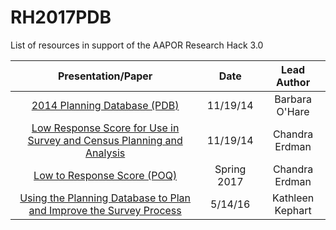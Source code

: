 # RH2017PDB
List of resources in support of the AAPOR Research Hack 3.0

| Presentation/Paper | Date | Lead Author |
|:-------------:|:-------------:|:-----:|
| [2014 Planning Database (PDB)](./Presentations/PDB-ACS-users-group-webinar-final.pdf) | 11/19/14 | Barbara O'Hare |
| [Low Response Score for Use in Survey and Census Planning and Analysis](./Presentations/LRS-september-webinar.pdf)| 11/19/14 | Chandra Erdman |
|[Low to Response Score (POQ)](https://oup.silverchair-cdn.com/oup/backfile/Content_public/Journal/poq/81/1/10.1093_poq_nfw040/3/nfw040.pdf?Expires=1494520818&Signature=VH22Ge7B6he43zFKzv3IEOOJr75YSFQcLoVwZP7C1AlfmG50J3Ny70Dj1EFASR-Cpvu78dbJ3HBHpyaPt67W6fAWN~OySoiklWOKfOj3ZD0gTim0vWI25yWPqTg7uIbFvWJ7GdMdouucvNSbYFQLhfxEwY8vPHbzbEAIF4fFgsg1hrqrVM19MG29FP77aVgWl~C85uUtKqUtxg62maGzRT4h3tes7wQ78iBkoMIiDa4S4FNiqDMd~pF-KINU7vJwARa5DFRQgWKn1FQD7k4ihDvDtQHDWYblP66KBou90n3GXFvJ9TrWHzCM7Lpi4sbq5Cv3xex7VKqtJBrNyu49Rg__&Key-Pair-Id=APKAIUCZBIA4LVPAVW3Q)|Spring 2017| Chandra Erdman |
|[Using the Planning Database to Plan and Improve the Survey Process](./Presentations/J2-3-Kephart.pdf)|5/14/16|Kathleen Kephart|


  
